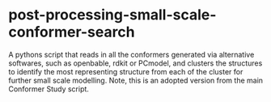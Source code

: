 # post-processing-small-scale-conformer-search
A pythons script that reads in all the conformers generated via alternative softwares, such as openbable, rdkit or PCmodel, and clusters the structures to identify the most representing structure from each of the cluster for further small scale modelling. Note, this is an adopted version from the main Conformer Study script.

